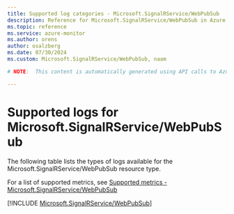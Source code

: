 ```yaml
---
title: Supported log categories - Microsoft.SignalRService/WebPubSub
description: Reference for Microsoft.SignalRService/WebPubSub in Azure Monitor Logs.
ms.topic: reference
ms.service: azure-monitor
ms.author: orens
author: osalzberg
ms.date: 07/30/2024
ms.custom: Microsoft.SignalRService/WebPubSub, naam

# NOTE:  This content is automatically generated using API calls to Azure. Any edits made on these files will be overwritten in the next run of the script. 

---
```





# Supported logs for Microsoft.SignalRService/WebPubSub  
The following table lists the types of logs available for the Microsoft.SignalRService/WebPubSub resource type.
  
  
  
For a list of supported metrics, see [Supported metrics - Microsoft.SignalRService/WebPubSub](../supported-metrics/microsoft-signalrservice-webpubsub-metrics.md)  
  

  
[!INCLUDE [Microsoft.SignalRService/WebPubSub](./includes/microsoft-signalrservice-webpubsub-logs-include.md)]  
  


